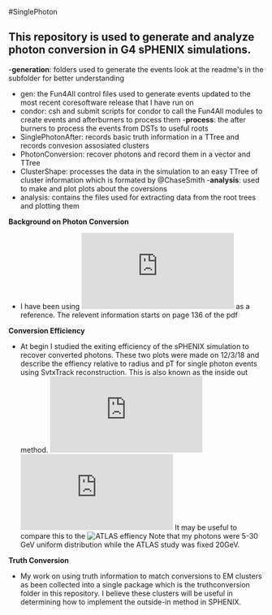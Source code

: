 #SinglePhoton
## This repository is used to generate and analyze photon conversion in G4 sPHENIX simulations.
-**generation**: folders used to generate the events look at the readme's in the subfolder for better understanding 
- gen: the Fun4All control files used to generate events updated to the most recent coresoftware release that I have run on 
- condor: csh and submit scripts for condor to call the Fun4All modules to create events and afterburners to process them
-**process**: the after burners to process the events from DSTs to useful roots 
- SinglePhotonAfter: records basic truth information in a TTree and records convesion assosiated clusters
- PhotonConversion: recover photons and record them in a vector and TTree
- ClusterShape: processes the data in the simulation to an easy TTree of cluster information which is formated by @ChaseSmith
-**analysis**: used to make and plot plots about the coversions 
- analysis: contains the files used for extracting data from the root trees and plotting them

**Background on Photon Conversion**
- I have been using ![this ATLAS paper](https://github.com/FrancescoVassalli/SinglePhoton/files/2742038/4layerRecopT.pdf) as a reference. The relevent information starts on page 136 of the pdf

**Conversion Efficiency** 
- At begin I studied the exiting efficiency of the sPHENIX simulation to recover converted photons. These two plots were made on 12/3/18 and describe the effiency relative to radius and pT for single photon events using SvtxTrack reconstruction. This is also known as the inside out method. 
![pT](https://github.com/FrancescoVassalli/SinglePhoton/files/2742038/4layerRecopT.pdf)
![radius](https://github.com/FrancescoVassalli/SinglePhoton/files/2742038/4layerRecoR.pdf)
It may be useful to compare this to the ![ATLAS effiency](https://user-images.githubusercontent.com/31448119/50920392-7f50c280-1402-11e9-9750-d93955f9af22.png)
Note that my photons were 5-30 GeV uniform distribution while the ATLAS study was fixed 20GeV.


**Truth Conversion**
- My work on using truth information to match conversions to EM clusters as been collected into a single package which is the truthconversion folder in this repository. I believe these clusters will be useful in determining how to implement the outside-in method in SPHENIX. 
